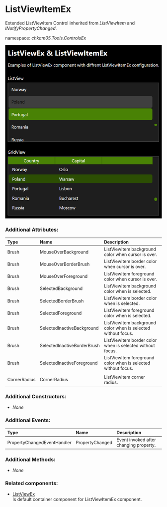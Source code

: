 # ListViewItemEx
Extended ListViewItem Control inherited from _ListViewItem_ and _INotifyPropertyChanged_.

namespace: _chkam05.Tools.ControlsEx_

![ListViewItemEx Examples (Images/ListViewItemEx.png)](../Images/ListViewItemEx.png)

### Additional Attributes:

| Type         | Name                        | Description |
|:-------------|:----------------------------|:------------|
| Brush        | MouseOverBackground         | ListViewItem background color when cursor is over. |
| Brush        | MouseOverBorderBrush        | ListViewItem border color when cursor is over. |
| Brush        | MouseOverForeground         | ListViewItem foreground color when cursor is over. |
| Brush        | SelectedBackground          | ListViewItem background color when is selected. |
| Brush        | SelectedBorderBrush         | ListViewItem border color when is selected. |
| Brush        | SelectedForeground          | ListViewItem foreground color when is selected. |
| Brush        | SelectedInactiveBackground  | ListViewItem background color when is selected without focus. |
| Brush        | SelectedInactiveBorderBrush | ListViewItem border color when is selected without focus. |
| Brush        | SelectedInactiveForeground  | ListViewItem foreground color when is selected without focus. |
||||
| CornerRadius | CornerRadius                | ListViewItem corner radius. |

### Additional Constructors:

- _None_

### Additional Events:

| Type                        | Name             | Description |
|:----------------------------|:-----------------|:------------|
| PropertyChangedEventHandler | PropertyChanged  | Event invoked after changing property. |

### Additional Methods:

- _None_

### Related components:

- [ListViewEx](ListViewEx.md)  
Is default container component for ListViewItemEx component.

